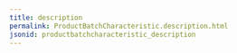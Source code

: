 ```yaml
---
title: description
permalink: ProductBatchCharacteristic.description.html
jsonid: productbatchcharacteristic_description
---
```

